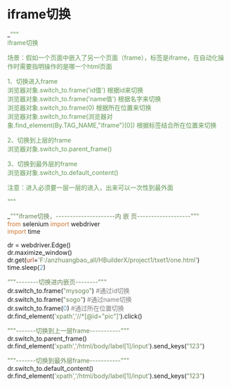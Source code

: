# iframe切换

_<font style="color:#629755;">"""  
iframe切换  
  
场景：假如一个页面中嵌入了另一个页面（frame），标签是iframe，在自动化操作时需要指明操作的是哪一个html页面  
  
1、切换进入frame  
浏览器对象.switch_to.frame('id值')       根据id来切换  
浏览器对象.switch_to.frame('name值')     根据名字来切换  
浏览器对象.switch_to.frame(0)            根据所在位置来切换  
浏览器对象.switch_to.frame(浏览器对象.find_element(By.TAG_NAME,"iframe")[0])     根据标签结合所在位置来切换  
  
  
2、切换到上层的frame  
浏览器对象.switch_to.parent_frame()  
  
3、切换到最外层的frame  
浏览器对象.switch_to.default_content()  
  
注意：进入必须要一层一层的进入，出来可以一次性到最外面  
  
"""  
  
  
  
</font>_<font style="color:#6a8759;">"""iframe切换，---------------------内          嵌         页-------------------"""  
</font><font style="color:#cc7832;">from </font>selenium <font style="color:#cc7832;">import </font>webdriver  
<font style="color:#cc7832;">import </font>time  
  
dr = webdriver.Edge()  
dr.maximize_window()  
dr.get(<font style="color:#aa4926;">url</font>=<font style="color:#6a8759;">'F:/anzhuangbao_all/HBuilderX/project1/txet1/one.html'</font>)  
time.sleep(<font style="color:#6897bb;">2</font>)  
  
<font style="color:#6a8759;">"""--------切换进内嵌页--------"""  
</font>dr.switch_to.frame(<font style="color:#6a8759;">"mysogo"</font>)   <font style="color:#808080;">#通过id切换  
</font>dr.switch_to.frame(<font style="color:#6a8759;">"sogo"</font>)     <font style="color:#808080;">#通过name切换  
</font>dr.switch_to.frame(<font style="color:#6897bb;">0</font>)          <font style="color:#808080;">#通过所在位置切换  
</font>dr.find_element(<font style="color:#6a8759;">'xpath'</font><font style="color:#cc7832;">,</font><font style="color:#6a8759;">'//*[@id="pic"]'</font>).click()  
  
<font style="color:#6a8759;">"""-------切换到上一层frame-----------"""  
</font>dr.switch_to.parent_frame()  
dr.find_element(<font style="color:#6a8759;">'xpath'</font><font style="color:#cc7832;">,</font><font style="color:#6a8759;">'/html/body/label[1]/input'</font>).send_keys(<font style="color:#6a8759;">"123"</font>)  
  
<font style="color:#6a8759;">"""-------切换到最外层frame-----------"""  
</font>dr.switch_to.default_content()  
dr.find_element(<font style="color:#6a8759;">'xpath'</font><font style="color:#cc7832;">,</font><font style="color:#6a8759;">'/html/body/label[1]/input'</font>).send_keys(<font style="color:#6a8759;">"123"</font>)  
  



